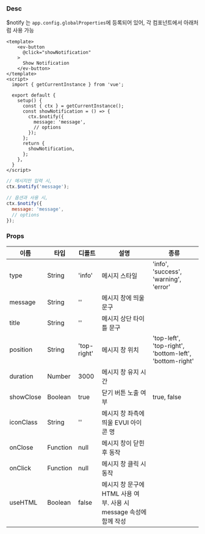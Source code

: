 ### Desc
$notify 는 `app.config.globalProperties`에 등록되어 있어, 각 컴포넌트에서 아래처럼 사용 가능 
```vue
<template>
    <ev-button
      @click="showNotification"
    >
      Show Notification
    </ev-button>
</template>
<script>
  import { getCurrentInstance } from 'vue';

  export default {
    setup() {
      const { ctx } = getCurrentInstance();
      const showNotification = () => {
        ctx.$notify({
          message: 'message',
          // options
        });
      };
      return {
        showNotification,
      };
    },
  }
</script>
```
```js
// 메시지만 입력 시,
ctx.$notify('message');

// 옵션과 사용 시,
ctx.$notify({
  message: 'message',
  // options
});
```

### Props

| 이름 | 타입 | 디폴트 | 설명 | 종류 |
| --- | ---- | ----- | ---- | --- |
| type | String | 'info' | 메시지 스타일 | 'info', 'success', 'warning', 'error' |
| message | String | '' | 메시지 창에 띄울 문구 | |
| title | String | '' | 메시지 상단 타이틀 문구 | |
| position | String | 'top-right' | 메시지 창 위치 | 'top-left', 'top-right', 'bottom-left', 'bottom-right' |
| duration | Number | 3000 | 메시지 창 유지 시간 | |
| showClose | Boolean | true | 닫기 버튼 노출 여부 | true, false |
| iconClass | String | '' | 메시지 창 좌측에 띄울 EVUI 아이콘 명 | |
| onClose | Function | null | 메시지 창이 닫힌 후 동작 | |
| onClick | Function | null | 메시지 창 클릭 시 동작 | |
| useHTML | Boolean | false | 메시지 창 문구에 HTML 사용 여부. 사용 시 message 속성에 함께 작성 | |

